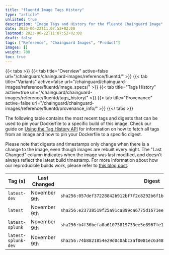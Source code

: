 ```yaml
---
title: "fluentd Image Tags History"
type: "article"
unlisted: true
description: "Image Tags and History for the fluentd Chainguard Image"
date: 2023-06-22T11:07:52+02:00
lastmod: 2023-06-22T11:07:52+02:00
draft: false
tags: ["Reference", "Chainguard Images", "Product"]
images: []
weight: 700
toc: true
---
```


{{< tabs >}}
{{< tab title="Overview" active=false url="/chainguard/chainguard-images/reference/fluentd/" >}}
{{< tab title="Variants" active=false url="/chainguard/chainguard-images/reference/fluentd/image_specs/" >}}
{{< tab title="Tags History" active=true url="/chainguard/chainguard-images/reference/fluentd/tags_history/" >}}
{{< tab title="Provenance" active=false url="/chainguard/chainguard-images/reference/fluentd/provenance_info/" >}}
{{</ tabs >}}

The following table contains the most recent tags and digests that can be used to pin your Dockerfile to a specific build of this image. Check our guide on [Using the Tag History API](/chainguard/chainguard-images/using-the-tag-history-api/) for information on how to fetch all tags from an image and how to pin your Dockerfile to a specific digest.

Please note that digests and timestamps only change when there is a change to the image, even though images are rebuilt every night. The "Last Changed" column indicates when the image was last modified, and doesn't always reflect the latest build timestamp. For more information about how our reproducible builds work, please refer to [this blog post](https://www.chainguard.dev/unchained/reproducing-chainguards-reproducible-image-builds).

| Tag (s)              | Last Changed | Digest                                                                    |
|----------------------|--------------|---------------------------------------------------------------------------|
|  `latest-dev`        | November 9th | `sha256:057def37228842b912bf7f2c8292b6f1b7423f3a0e6131a94bef16da6f6e06a1` |
|  `latest`            | November 9th | `sha256:e23738519f25a91ca899ca6775d1671ee4ad4c410470b809d793ad52c3154cec` |
|  `latest-splunk`     | November 9th | `sha256:b4f36befa0a61073819733ee5e8967fe1476547e7745141dc6f429202954d3ca` |
|  `latest-splunk-dev` | November 9th | `sha256:74b8821854e29d0c0abc3af0081ec6348f739fdb03924f6f45b9d58f552ed270` |

